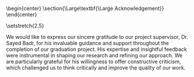 \begin{center}
\section{\Large\textbf{\Large Acknowledgement}}
\end{center}

<!-- \doublespacing -->
\setstretch{2.5}

We would like to express our sincere gratitude to our project supervisor, Dr. Sayed Badr, for his invaluable guidance and support throughout the completion of our graduation project. His expertise and insightful feedback were instrumental in shaping our research and refining our approach. We are particularly grateful for his willingness to offer constructive criticism, which challenged us to think critically and improve the quality of our work.

<!-- 
Furthermore, Dr. Badr generously provided us with essential resources that facilitated our research. His encouragement and mentorship played a significant role in motivating us to persevere through challenges and achieve our goals.

We are deeply indebted to Dr. Badr for his dedication and support, which have significantly contributed to the success of our graduation project. 
-->
